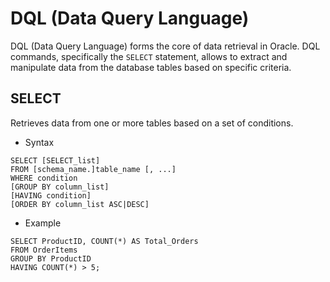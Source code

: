 # DQL (Data Query Language)

DQL (Data Query Language) forms the core of data retrieval in Oracle. DQL commands, specifically the `SELECT` statement, allows to extract and manipulate data from the database tables based on specific criteria.

## SELECT

Retrieves data from one or more tables based on a set of conditions.

* Syntax

```
SELECT [SELECT_list]
FROM [schema_name.]table_name [, ...]
WHERE condition
[GROUP BY column_list]
[HAVING condition]
[ORDER BY column_list ASC|DESC]
```

* Example

```
SELECT ProductID, COUNT(*) AS Total_Orders
FROM OrderItems
GROUP BY ProductID
HAVING COUNT(*) > 5;
```
